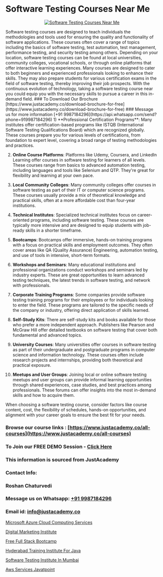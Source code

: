 # Software Testing Courses Near Me

<p align="center">
  <a href="https://justacademy.co/program-detail/software-testing">
    <img src="https://justacademy.co/storage2/program_images/1704700438.webp" alt="Software Testing Courses Near Me">
  </a>
</p>
Software testing courses are designed to teach individuals the methodologies and tools used for ensuring the quality and functionality of software applications. These courses often cover a range of topics including the basics of software testing, test automation, test management, performance testing, and security testing among others. Depending on your location, software testing courses can be found at local universities, community colleges, vocational schools, or through online platforms that offer interactive learning experiences. Many courses are designed to cater to both beginners and experienced professionals looking to enhance their skills. They may also prepare students for various certification exams in the field of software testing, thereby improving their job prospects. With the continuous evolution of technology, taking a software testing course near you could equip you with the necessary skills to pursue a career in this in-demand field.
### To Download Our Brochure [https://www.justacademy.co/download-brochure-for-free](https://www.justacademy.co/download-brochure-for-free)
### Message us for more information [+91 9987184296](https://api.whatsapp.com/send?phone=919987184296)
1) **Professional Certification Programs**: Many institutes offer certification-based programs like ISTQB (International Software Testing Qualifications Board) which are recognized globally. These courses prepare you for various levels of certifications, from foundation to expert level, covering a broad range of testing methodologies and practices.

2) **Online Course Platforms**: Platforms like Udemy, Coursera, and LinkedIn Learning offer courses in software testing for learners of all levels. These courses range from basics to advanced automation testing, including languages and tools like Selenium and QTP. They're great for flexibility and learning at your own pace.

3) **Local Community Colleges**: Many community colleges offer courses in software testing as part of their IT or computer science programs. These courses usually provide a mix of theoretical knowledge and practical skills, often at a more affordable cost than four-year institutions.

4) **Technical Institutes**: Specialized technical institutes focus on career-oriented programs, including software testing. These courses are typically more intensive and are designed to equip students with job-ready skills in a shorter timeframe.

5) **Bootcamps**: Bootcamps offer immersive, hands-on training programs with a focus on practical skills and employment outcomes. They often cover areas like QA (Quality Assurance) Engineering, automation testing, and use of tools in intensive, short-term formats.

6) **Workshops and Seminars**: Many educational institutions and professional organizations conduct workshops and seminars led by industry experts. These are great opportunities to learn advanced testing techniques, the latest trends in software testing, and network with professionals.

7) **Corporate Training Programs**: Some companies provide software testing training programs for their employees or for individuals looking to enter the field. These programs are tailored to the specific needs of the company or industry, offering direct application of skills learned.

8) **Self-Study Kits**: There are self-study kits and books available for those who prefer a more independent approach. Publishers like Pearson and McGraw Hill offer detailed textbooks on software testing that cover both fundamental and advanced topics.

9) **University Courses**: Many universities offer courses in software testing as part of their undergraduate and postgraduate programs in computer science and information technology. These courses often include research projects and internships, providing both theoretical and practical exposure.

10) **Meetups and User Groups**: Joining local or online software testing meetups and user groups can provide informal learning opportunities through shared experiences, case studies, and best practices among professionals. These forums can offer insights into the most in-demand skills and how to acquire them.

When choosing a software testing course, consider factors like course content, cost, the flexibility of schedules, hands-on opportunities, and alignment with your career goals to ensure the best fit for your needs.

### Browse our course links : [https://www.justacademy.co/all-courses](https://www.justacademy.co/all-courses) 
### To Join our FREE DEMO Session - [Click Here](https://www.justacademy.co/register-for-course-demo)


### This information is sourced from JustAcademy
### Contact Info:
### Roshan Chaturvedi
### Message us on Whatsapp: [+91 9987184296](https://api.whatsapp.com/send?phone=919987184296)
### Email id: [info@justacademy.co](mailto:info@justacademy.co)
                
[Microsoft Azure Cloud Computing Services](https://www.linkedin.com/pulse/microsoft-azure-cloud-computing-services-justacademy-bay-area-iexec?trackingId=WRpu2apbggTNvhe0%2F1rojQ%3D%3D&lipi=urn%3Ali%3Apage%3Ad_flagship3_company_admin%3BrsnEP2CeSl%2BKYnaEx50m1g%3D%3D)

[Digital Marketing Institute](https://www.linkedin.com/pulse/digital-marketing-institute-justacademy-sunnyvale-n8bvc?trackingId=o1prXKY0dsSLS%2FmvbvpFYg%3D%3D&lipi=urn%3Ali%3Apage%3Ad_flagship3_company_admin%3BUjFoUpg3TaeqGUVsU2Vh7w%3D%3D)

[Free Full Stack Bootcamp](https://medium.com/@mahi3106/free-full-stack-bootcamp-0d62690c332f)

[Hyderabad Training Institute For Java](https://medium.com/@shivamja27/hyderabad-training-institute-for-java-8f5df64db925)

[Software Testing Institute In Mumbai](https://justacademyin.github.io/justacademy/software-testing-institute-in-mumbai)

[Aws Services Javatpoint](https://justacademyin.github.io/justacademy/aws-services-javatpoint)

